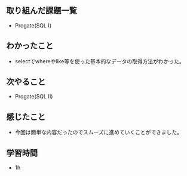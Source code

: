 ## 取り組んだ課題一覧
- Progate(SQL I)
## わかったこと
- selectでwhereやlike等を使った基本的なデータの取得方法がわかった。
## 次やること
- Progate(SQL II)
## 感じたこと
- 今回は簡単な内容だったのでスムーズに進めていくことができました。
## 学習時間
- 1h

